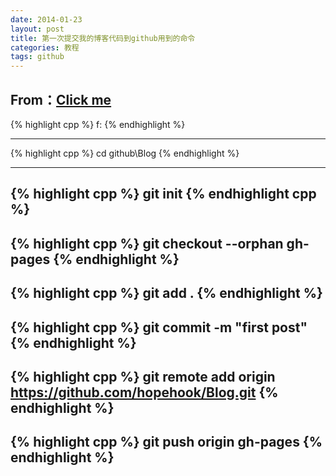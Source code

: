 ```yaml
---
date: 2014-01-23
layout: post
title: 第一次提交我的博客代码到github用到的命令
categories: 教程
tags: github
---
```


From：[Click me](http://www.ruanyifeng.com/blog/2012/08/blogging_with_jekyll.html)
---

{% highlight cpp %}
    f:
{% endhighlight %}

---

{% highlight cpp %}
    cd github\Blog
{% endhighlight %}

---

{% highlight cpp %}
    git init
{% endhighlight cpp %}
---

{% highlight cpp %}
    git checkout --orphan gh-pages
{% endhighlight %}
---

{% highlight cpp %}
    git add .
{% endhighlight %}
---

{% highlight cpp %}
    git commit -m "first post"
{% endhighlight %}
---

{% highlight cpp %}
    git remote add origin https://github.com/hopehook/Blog.git
{% endhighlight %}
---

{% highlight cpp %}
    git push origin gh-pages
{% endhighlight %}
---

 
